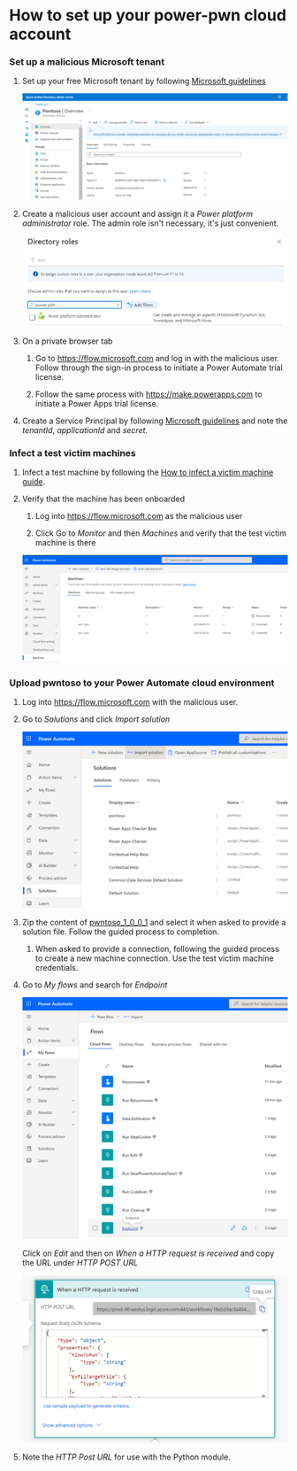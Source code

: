 # How to set up your power-pwn cloud account

### Set up a malicious Microsoft tenant

1. Set up your free Microsoft tenant by following [Microsoft guidelines](https://docs.microsoft.com/en-us/azure/active-directory/verifiable-credentials/how-to-create-a-free-developer-account)
   
   ![Pwntoso tenant](../assets/pwntoso.png)

2. Create a malicious user account and assign it a _Power platform administrator_ role. The admin role isn't necessary, it's just convenient.

   ![Power platform administrator role](../assets/power_platform_admin.png)

3. On a private browser tab

   1. Go to https://flow.microsoft.com and log in with the malicious user. Follow through the sign-in process to initiate a Power Automate trial license. 

   2. Follow the same process with https://make.powerapps.com to initiate a Power Apps trial license.

4. Create a Service Principal by following [Microsoft guidelines](https://docs.microsoft.com/en-us/power-automate/desktop-flows/machines-silent-registration#using-a-service-principal-account) and note the _tenantId_, _applicationId_ and _secret_. 

### Infect a test victim machines

1. Infect a test machine by following the [How to infect a victim machine guide](infect_machine.md).

2. Verify that the machine has been onboarded

   1. Log into https://flow.microsoft.com as the malicious user

   2. Click Go to _Monitor_ and then _Machines_ and verify that the test victim machine is there

   ![Victim machines](../assets/victim_machines.png)

### Upload pwntoso to your Power Automate cloud environment

1. Log into https://flow.microsoft.com with the malicious user.

2. Go to _Solutions_ and click _Import solution_

   ![Import pwntoso solution](../assets/import_solution.png)

3. Zip the content of [pwntoso_1_0_0_1](../solution/pwntoso_1_0_0_1) and select it when asked to provide a solution file. Follow the guided process to completion.

   1. When asked to provide a connection, following the guided process to create a new machine connection. Use the test victim machine credentials. 

4. Go to _My flows_ and search for _Endpoint_

   ![Endpoint flow](../assets/endpoint_flow.png)

   Click on _Edit_ and then on _When a HTTP request is received_ and copy the URL under _HTTP POST URL_

   ![HTTP Post URL](../assets/post_url.png)

5. Note the _HTTP Post URL_ for use with the Python module.